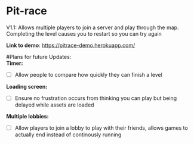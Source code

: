 # Pit-race
V1.1: Allows multiple players to join a server and play through the map. Completing the level causes you to restart so you can try again  
 
**Link to demo**: https://pitrace-demo.herokuapp.com/

#Plans for future Updates:  
**Timer:**  
- [ ] Allow people to compare how quickly they can finish a level  


**Loading screen:**  
- [ ] Ensure no frustration occurs from thinking you can play but being delayed while assets are loaded  

**Multiple lobbies:**  
- [ ] Allow players to join a lobby to play with their friends, allows games to actually end instead of continously running  
